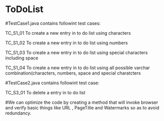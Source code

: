 # ToDoList

#TestCase1.java contains followint test cases:

TC_S1_01	To create a new entry in to do list using characters

TC_S1_02	To create a new entry in to do list using numbers

TC_S1_03	To create a new entry in to do list using special characters including space

TC_S1_04	To create a new entry in to do list using all possible varchar combination(characters, numbers, space and special charatcters

#TestCase2.java contains followint test case:

TC_S3_01	To delete a entry in to do list


#We can optimize the code by creating a method that will invoke browser and verify basic things like URL , PageTitle and Watermarks 
so as to avoid redundancy.

